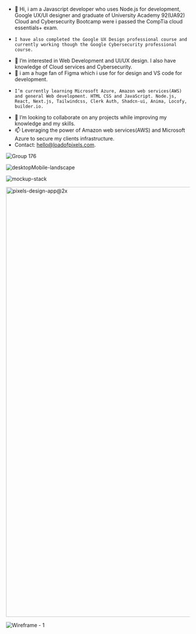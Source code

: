 - 👋 Hi, i am a Javascript developer who uses Node.js for development, Google UX/UI designer and graduate of University Academy 92(UA92) Cloud and Cybersecurity Bootcamp were i passed the CompTia cloud essentials+ exam.
-     I have also completed the Google UX Design professional course and currently working though the Google Cybersecurity professional course.
- 👀 I’m interested in Web Development and UI/UX design. I also have knowledge of Cloud services and Cybersecurity.
- 🌱 i am a huge fan of Figma which i use for for design and VS code for development.
-     I’m currently learning Microsoft Azure, Amazon web services(AWS) and general Web development. HTML CSS and JavaScript. Node.js, React, Next.js, Tailwindcss, Clerk Auth, Shadcn-ui, Anima, Locofy, builder.io.

- 💞️ I’m looking to collaborate on any projects while improving my knowledge and my skills.
- 📫 Leveraging the power of Amazon web services(AWS) and Microsoft Azure to secure my clients infrastructure.
-    Contact: hello@loadofpixels.com.

![Group 176](https://github.com/user-attachments/assets/d4461cda-67e1-440d-85ac-4620d00571c8)


![desktopMobile-landscape](https://github.com/tadyPi/tadyPi/assets/129111332/e67d4538-7cf9-45a2-8811-23c93930db77)


![mockup-stack](https://github.com/tadyPi/tadyPi/assets/129111332/c2043fab-4ce5-4b9e-93c3-98646834dafc)


<img width="1175" alt="pixels-design-app@2x" src="https://github.com/user-attachments/assets/25c0e87f-068-476c-97c2-97040e6962a6">


![Wireframe - 1](https://github.com/tadyPi/tadyPi/assets/129111332/8b5c959a-5c78-406a-a699-598b3c936abf)



